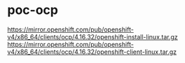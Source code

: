 # poc-ocp

https://mirror.openshift.com/pub/openshift-v4/x86_64/clients/ocp/4.16.32/openshift-install-linux.tar.gz
https://mirror.openshift.com/pub/openshift-v4/x86_64/clients/ocp/4.16.32/openshift-client-linux.tar.gz
